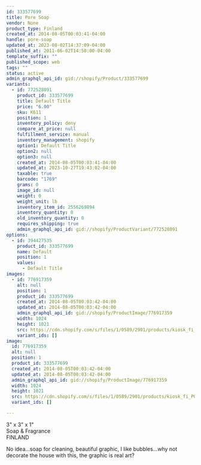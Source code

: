 ```yaml
---
id: 333577699
title: Pore Soap
vendor: None
product_type: Finland
created_at: 2014-08-05T00:03:41-04:00
handle: pore-soap
updated_at: 2023-08-02T14:37:09-04:00
published_at: 2011-06-02T14:50:00-04:00
template_suffix: ""
published_scope: web
tags: ""
status: active
admin_graphql_api_id: gid://shopify/Product/333577699
variants:
  - id: 772528091
    product_id: 333577699
    title: Default Title
    price: "6.00"
    sku: K611
    position: 1
    inventory_policy: deny
    compare_at_price: null
    fulfillment_service: manual
    inventory_management: shopify
    option1: Default Title
    option2: null
    option3: null
    created_at: 2014-08-05T00:03:41-04:00
    updated_at: 2023-10-27T19:43:02-04:00
    taxable: true
    barcode: "1769"
    grams: 0
    image_id: null
    weight: 0
    weight_unit: lb
    inventory_item_id: 2556269894
    inventory_quantity: 0
    old_inventory_quantity: 0
    requires_shipping: true
    admin_graphql_api_id: gid://shopify/ProductVariant/772528091
options:
  - id: 394427535
    product_id: 333577699
    name: Default
    position: 1
    values:
      - Default Title
images:
  - id: 776917359
    alt: null
    position: 1
    product_id: 333577699
    created_at: 2014-08-05T00:03:42-04:00
    updated_at: 2014-08-05T00:03:42-04:00
    admin_graphql_api_id: gid://shopify/ProductImage/776917359
    width: 1024
    height: 1021
    src: https://cdn.shopify.com/s/files/1/0589/2901/products/kiosk_fi_PORE.jpeg?v=1407211422
    variant_ids: []
image:
  id: 776917359
  alt: null
  position: 1
  product_id: 333577699
  created_at: 2014-08-05T00:03:42-04:00
  updated_at: 2014-08-05T00:03:42-04:00
  admin_graphql_api_id: gid://shopify/ProductImage/776917359
  width: 1024
  height: 1021
  src: https://cdn.shopify.com/s/files/1/0589/2901/products/kiosk_fi_PORE.jpeg?v=1407211422
  variant_ids: []

---
```


3" x 3" x 1"  
Soap & Fragrance  
FINLAND

No idea...soap for cleaning, beautiful graphic, I like bubbles...why not decorate the house with this, the graphic is real art?